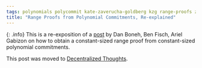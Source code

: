 ```yaml
---
tags: polynomials polycommit kate-zaverucha-goldberg kzg range-proofs zero-knowledge cryptography
title: "Range Proofs from Polynomial Commitments, Re-explained"
---
```


{: .info}
This is a re-exposition of a [post](https://hackmd.io/@dabo/B1U4kx8XI) by Dan Boneh, Ben Fisch, Ariel Gabizon on how to obtain a constant-sized range proof from constant-sized polynomial commitments.

This post was moved to [Decentralized Thoughts](https://decentralizedthoughts.github.io/2020-03-02-range-proofs-from-polynomial-commitments-reexplained/).
